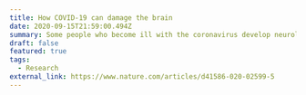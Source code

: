 ```yaml
---
title: How COVID-19 can damage the brain
date: 2020-09-15T21:59:00.494Z
summary: Some people who become ill with the coronavirus develop neurological symptoms. Scientists are struggling to understand why.
draft: false
featured: true
tags:
  - Research
external_link: https://www.nature.com/articles/d41586-020-02599-5
---
```

